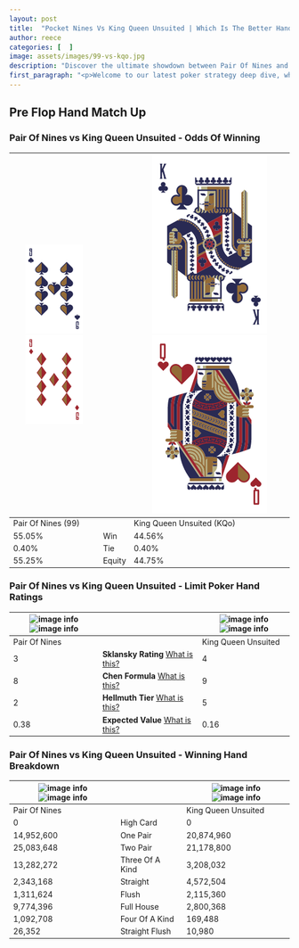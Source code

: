 ```yaml
---
layout: post
title:  "Pocket Nines Vs King Queen Unsuited | Which Is The Better Hand In Poker? A Complete Guide"
author: reece
categories: [  ]
image: assets/images/99-vs-kqo.jpg
description: "Discover the ultimate showdown between Pair Of Nines and King Queen Unsuited in poker! Uncover the odds, strategies, and scenarios where one hand triumphs over the other. Get ready to up your poker game with this thrilling analysis."
first_paragraph: "<p>Welcome to our latest poker strategy deep dive, where we're pitting two distinct hands against each other in a high-stakes showdown: Pair Of Nines vs King Queen Unsuited.</p><p>In the dynamic world of poker, every decision counts, and knowing which hand holds the upper hand is key to your success at the table.</p><p>In this article, we'll dissect these two hands, explore the scenarios where one dominates the other, and equip you with the knowledge to make strategic choices that can tip the odds in your favor.</p><p>Get ready to unravel the intriguing dynamics of these poker hands and elevate your game to new heights.</p>"
---
```




[comment]: # (sp0)

## Pre Flop Hand Match Up

<div class="table hand-ratings" markdown="1"> 



### Pair Of Nines vs King Queen Unsuited - Odds Of Winning


    
| ![image info](assets/images/hand1/9.png) ![image info](assets/images/hand1/9o.png) |  | ![image info](assets/images/hand2/K.png) ![image info](assets/images/hand2/qo.png) |
| -------- | -------- | -------- |
| Pair Of Nines (99) |  | King Queen Unsuited (KQo) |
| 55.05% | Win | 44.56% |
| 0.40% | Tie | 0.40% |
| 55.25% | Equity | 44.75% |




[comment]: # (sp1)



### Pair Of Nines vs King Queen Unsuited - Limit Poker Hand Ratings


    
| ![image info](https://www.riverpairs.com/assets/images/hand1/9.png) ![image info](https://www.riverpairs.com/assets/images/hand1/9o.png) |  | ![image info](https://www.riverpairs.com/assets/images/hand2/K.png) ![image info](https://www.riverpairs.com/assets/images/hand2/qo.png) |
| -------- | -------- | -------- |
| Pair Of Nines |  | King Queen Unsuited |
| 3 | **Sklansky Rating** [What is this?](/sklansky-rating-explained) | 4 |
| 8 | **Chen Formula** [What is this?](/chen-formula-explained) | 9 |
| 2 | **Hellmuth Tier** [What is this?](/Hellmuth-tier-explained) | 5 |
| 0.38 | **Expected Value** [What is this?](/expected-value-explained) | 0.16 |




[comment]: # (sp2)



### Pair Of Nines vs King Queen Unsuited - Winning Hand Breakdown


    
| ![image info](https://www.riverpairs.com/assets/images/hand1/9.png) ![image info](https://www.riverpairs.com/assets/images/hand1/9o.png) |  | ![image info](https://www.riverpairs.com/assets/images/hand2/K.png) ![image info](https://www.riverpairs.com/assets/images/hand2/qo.png) |
| -------- | -------- | -------- |
| Pair Of Nines |  | King Queen Unsuited |
| 0 | High Card | 0 |
| 14,952,600 | One Pair | 20,874,960 |
| 25,083,648 | Two Pair | 21,178,800 |
| 13,282,272 | Three Of A Kind | 3,208,032 |
| 2,343,168 | Straight | 4,572,504 |
| 1,311,624 | Flush | 2,115,360 |
| 9,774,396 | Full House | 2,800,368 |
| 1,092,708 | Four Of A Kind | 169,488 |
| 26,352 | Straight Flush | 10,980 |




[comment]: # (sp3)



</div>

[comment]: # (sp4)



[comment]: # (sp5)


